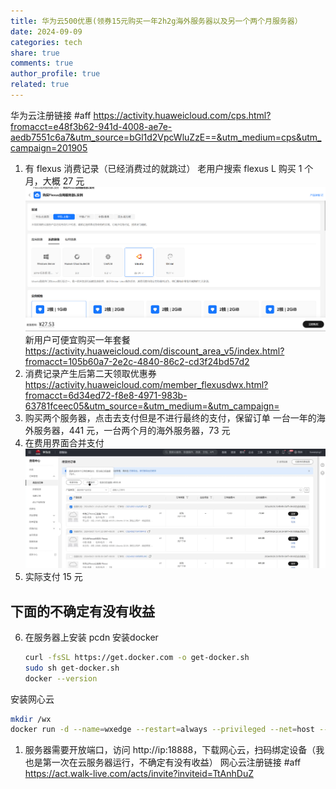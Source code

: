 ```yaml
---
title: 华为云500优惠(领券15元购买一年2h2g海外服务器以及另一个两个月服务器）
date: 2024-09-09
categories: tech
share: true
comments: true
author_profile: true
related: true
---
```


华为云注册链接 #aff https://activity.huaweicloud.com/cps.html?fromacct=e48f3b62-941d-4008-ae7e-aedb7551c6a7&utm_source=bGl1d2VpcWluZzE==&utm_medium=cps&utm_campaign=201905

1. 有 flexus 消费记录（已经消费过的就跳过）
   老用户搜索 flexus L 购买 1 个月，大概 27 元
   ![alt text](/assets/images/huawei/image.png)
   新用户可便宜购买一年套餐 https://activity.huaweicloud.com/discount_area_v5/index.html?fromacct=105b60a7-2e2c-4840-86c2-cd3f24bd57d2
2. 消费记录产生后第二天领取优惠券
   https://activity.huaweicloud.com/member_flexusdwx.html?fromacct=6d34ed72-f8e8-4971-983b-63781fceec05&utm_source=&utm_medium=&utm_campaign=
3. 购买两个服务器，点击去支付但是不进行最终的支付，保留订单
   一台一年的海外服务器，441 元，一台两个月的海外服务器，73 元
4. 在费用界面合并支付
   ![alt text](/assets/images/huawei/image-1.png)
5. 实际支付 15 元

## 下面的不确定有没有收益

6. 在服务器上安装 pcdn
  安装docker
   ```sh
   curl -fsSL https://get.docker.com -o get-docker.sh
   sudo sh get-docker.sh
   docker --version
   ```
  安装网心云
   ```sh
   mkdir /wx
   docker run -d --name=wxedge --restart=always --privileged --net=host --tmpfs /run --tmpfs /tmp -v /wx:/storage:rw images-cluster.xycloud.com/wxedge/wxedge:latest
   ```

1. 服务器需要开放端口，访问 http://ip:18888，下载网心云，扫码绑定设备（我也是第一次在云服务器运行，不确定有没有收益）
   网心云注册链接 #aff https://act.walk-live.com/acts/invite?inviteid=TtAnhDuZ
